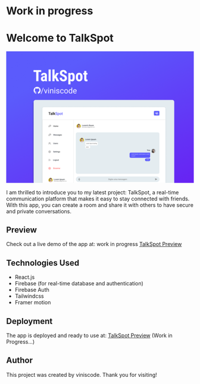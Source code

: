 # Work in progress

# Welcome to TalkSpot

![TalkSpot Image Preview](https://github.com/ViniSCode/talkspot/blob/main/public/assets/talkspot_preview.png?raw=true)

I am thrilled to introduce you to my latest project: TalkSpot, a real-time communication platform that makes it easy to stay connected with friends. With this app, you can create a room and share it with others to have secure and private conversations.

## Preview

Check out a live demo of the app at: work in progress
[TalkSpot Preview](https://talkspot.vercel.app/)

## Technologies Used

-   React.js
-   Firebase (for real-time database and authentication)
-   Firebase Auth
-   Tailwindcss
- Framer motion

## Deployment

The app is deployed and ready to use at: [TalkSpot Preview](https://talkspot.vercel.app/) (Work in Progress...)
## Author

This project was created by viniscode. Thank you for visiting!
